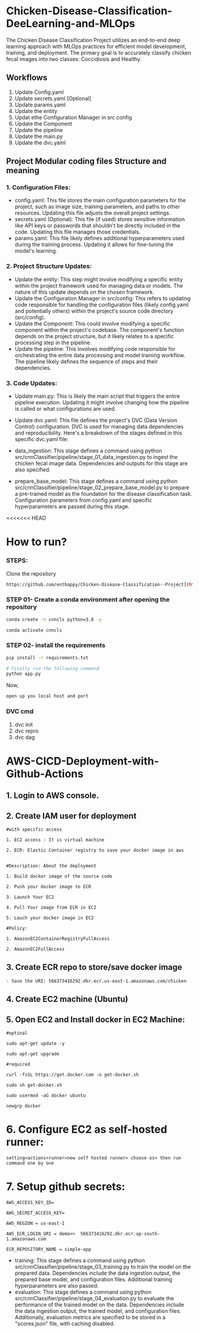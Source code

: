 # Chicken-Disease-Classification-DeeLearning-and-MLOps
The Chicken Disease Classification Project utilizes an end-to-end deep learning approach with MLOps practices for efficient model development, training, and deployment. The primary goal is to accurately classify chicken fecal images into two classes: Coccidiosis and Healthy.

## Workflows

1. Update Config.yaml
2. Update secrets.yaml [Optional]
3. Update params.yaml
4. Update the entity
5. Updat ethe Configuration Manager in src config
6. Update the Component
7. Update the pipeline
8. Update the main.py
9. Update the dvc.yaml

## Project Modular coding files Structure and meaning
### 1. Configuration Files:

* config.yaml: This file stores the main configuration parameters for the project, such as image size, training parameters, and paths to other resources. Updating this file adjusts the overall project settings.
* secrets.yaml (Optional): This file (if used) stores sensitive information like API keys or passwords that shouldn't be directly included in the code. Updating this file manages those credentials.
* params.yaml: This file likely defines additional hyperparameters used during the training process. Updating it allows for fine-tuning the model's learning.

### 2. Project Structure Updates:

* Update the entity: This step might involve modifying a specific entity within the project framework used for managing data or models. The nature of this update depends on the chosen framework.
* Update the Configuration Manager in src/config: This refers to updating code responsible for handling the configuration files (likely config.yaml and potentially others) within the project's source code directory (src/config).
* Update the Component: This could involve modifying a specific component within the project's codebase. The component's function depends on the project structure, but it likely relates to a specific processing step in the pipeline.
* Update the pipeline: This involves modifying code responsible for orchestrating the entire data processing and model training workflow. The pipeline likely defines the sequence of steps and their dependencies.
  
### 3. Code Updates:

* Update main.py: This is likely the main script that triggers the entire pipeline execution. Updating it might involve changing how the pipeline is called or what configurations are used.

* Update dvc.yaml: This file defines the project's DVC (Data Version Control) configuration. DVC is used for managing data dependencies and reproducibility. Here's a breakdown of the stages defined in this specific dvc.yaml file:

* data_ingestion: This stage defines a command using python src/cnnClassifier/pipeline/stage_01_data_ingestion.py to ingest the chicken fecal image data. Dependencies and outputs for this stage are also specified.
* prepare_base_model: This stage defines a command using python src/cnnClassifier/pipeline/stage_02_prepare_base_model.py to prepare a pre-trained model as the foundation for the disease classification task. Configuration parameters from config.yaml and specific hyperparameters are passed during this stage.

<<<<<<< HEAD
# How to run?
### STEPS:

Clone the repository

```bash
https://github.com/entbappy/Chicken-Disease-Classification--Project](https://github.com/Kili66/Chicken-Disease-Classification-DeeLearning-and-MLOps/
```
### STEP 01- Create a conda environment after opening the repository

```bash
conda create -n cnncls python=3.8 -y
```

```bash
conda activate cnncls
```


### STEP 02- install the requirements
```bash
pip install -r requirements.txt
```


```bash
# Finally run the following command
python app.py
```

Now,
```bash
open up you local host and port
```


### DVC cmd

1. dvc init
2. dvc repro
3. dvc dag



# AWS-CICD-Deployment-with-Github-Actions

## 1. Login to AWS console.

## 2. Create IAM user for deployment

	#with specific access

	1. EC2 access : It is virtual machine

	2. ECR: Elastic Container registry to save your docker image in aws


	#Description: About the deployment

	1. Build docker image of the source code

	2. Push your docker image to ECR

	3. Launch Your EC2 

	4. Pull Your image from ECR in EC2

	5. Lauch your docker image in EC2

	#Policy:

	1. AmazonEC2ContainerRegistryFullAccess

	2. AmazonEC2FullAccess

	
## 3. Create ECR repo to store/save docker image
    - Save the URI: 566373416292.dkr.ecr.us-east-1.amazonaws.com/chicken

	
## 4. Create EC2 machine (Ubuntu) 

## 5. Open EC2 and Install docker in EC2 Machine:
	
	
	#optinal

	sudo apt-get update -y

	sudo apt-get upgrade
	
	#required

	curl -fsSL https://get.docker.com -o get-docker.sh

	sudo sh get-docker.sh

	sudo usermod -aG docker ubuntu

	newgrp docker
	
# 6. Configure EC2 as self-hosted runner:
    setting>actions>runner>new self hosted runner> choose os> then run command one by one


# 7. Setup github secrets:

    AWS_ACCESS_KEY_ID=

    AWS_SECRET_ACCESS_KEY=

    AWS_REGION = us-east-1

    AWS_ECR_LOGIN_URI = demo>>  566373416292.dkr.ecr.ap-south-1.amazonaws.com

    ECR_REPOSITORY_NAME = simple-app
* training: This stage defines a command using python src/cnnClassifier/pipeline/stage_03_training.py to train the model on the prepared data. Dependencies include the data ingestion output, the prepared base model, and configuration files. Additional training hyperparameters are also passed.
* evaluation: This stage defines a command using python src/cnnClassifier/pipeline/stage_04_evaluation.py to evaluate the performance of the trained model on the data. Dependencies include the data ingestion output, the trained model, and configuration files. Additionally, evaluation metrics are specified to be stored in a "scores.json" file, with caching disabled.
